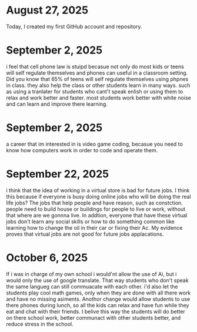 # August 27, 2025
Today, I created my first GitHub account and repository.
# September 2, 2025

i feel that cell phone law is stuipd becasue not only do most kids or teens will self regulate themselves and phones can useful in a classroom setting. Did you know that 65% of teens will self regulate themselves using phpnes in class. they also help the class or other students learn in many ways. such as using a tranlater for students who cant't speak enlish or using them to relax and work better and faster. most students work better with white noise and can learn and improve there learning.
# September 2, 2025

a career that im interested in is video game coding, becasue you need to know how computers work in order to code and operate them.

# September 22, 2025

i think that the idea of working in a virtual store is bad for future jobs. I think this because if everyone is busy doing online jobs who will be doing the real life jobs? The jobs that help people and have reason, such as constction. people need to build house or buildings for people to live or work, without that where are we gonnna live. In addtion, everyone that have these virtual jobs don't learn any social skills or how to do something common like learning how to change the oil in their car or fixing their Ac. My evidence proves that virtual jobs are not good for future jobs applacations.

# October 6, 2025

If i was in charge of my own school i would'nt allow the use of Ai, but i would only the use of google translate. That way students who don't speak the same langueg can still commuacate with each other. i'd also let the students play cool math games, only when they are done with all there work and have no missing asiments. Anothor change would allow students to use there phones during lunch, so all the kids can relax and have fun while they eat and chat with their friends. I belive this way the students will do better on there school work, better communact with other students better, and reduce stress in the school.
